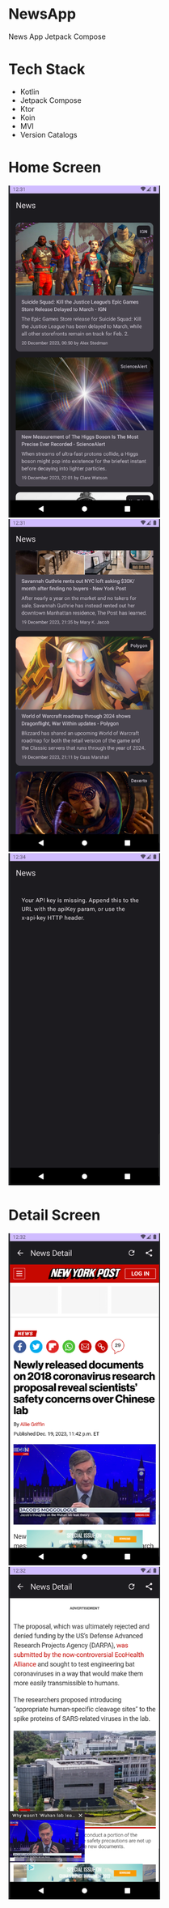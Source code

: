 # NewsApp
News App Jetpack Compose

# Tech Stack
 - Kotlin
 - Jetpack Compose
 - Ktor
 - Koin
 - MVI
 - Version Catalogs

# Home Screen
<img src="images/home1.png" alt="alt text" width="300" />
<img src="images/home2.png" alt="alt text" width="300" />
<img src="images/home3.png" alt="alt text" width="300" />

# Detail Screen
<img src="images/detail1.png" alt="alt text" width="300" />
<img src="images/detail2.png" alt="alt text" width="300" />
